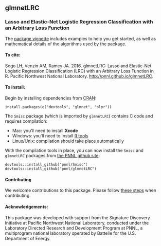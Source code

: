 ## glmnetLRC

### Lasso and Elastic-Net Logistic Regression Classification with an Arbitrary Loss Function

The [package vignette](http://pnnl.github.io/glmnetLRC) includes examples to help you get started, as well as mathematical 
details of the algorithms used by the package.

#### To cite:

Sego LH, Venzin AM, Ramey JA. 2016. glmnetLRC: Lasso and Elastic-Net Logistic Regression Classification (LRC) 
with an Arbitrary Loss Function in R. Pacific Northwest National Laboratory. http://pnnl.github.io/glmnetLRC.

#### To install:

Begin by installing dependencies from [CRAN](http://cran.r-project.org):

    install.packages(c("devtools", "glmnet", "plyr"))

The `Smisc` package (which is imported by `glmnetLRC`) contains C code and requires compilation:

- Mac: you'll need to install **Xcode**
- Windows: you'll need to install [R tools](http://cran.r-project.org/bin/windows/Rtools/)
- Linux/Unix: compilation should take place automatically

With the compilation tools in place, you can now install the `Smisc` and `glmnetLRC` packages
from [the PNNL github site](http://github.com/pnnl):

    devtools::install_github("pnnl/Smisc")
    devtools::install_github("pnnl/glmnetLRC")

#### Contributing

We welcome contributions to this package.  Please follow [these steps](http://pnnl.github.io/prepPackage) when contributing.

#### Acknowledgements:

This package was developed with support from the Signature Discovery Initiative at Pacific Northwest National Laboratory, conducted under the Laboratory Directed Research and Development Program at PNNL, a multiprogram national laboratory operated by Battelle for the U.S. Department of Energy. 
